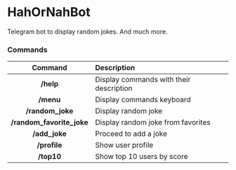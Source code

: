 HahOrNahBot
===========
Telegram bot to display random jokes. And much more.


### Commands

| Command | Description |
| :---:              |                   :--- |
| **/help** | Display commands with their description |
| **/menu** | Display commands keyboard|
| **/random_joke** | Display random joke |
| **/random_favorite_joke** | Display random joke from favorites |
| **/add_joke**| Proceed to add a joke|
| **/profile** | Show user profile
| **/top10** | Show top 10 users by score
